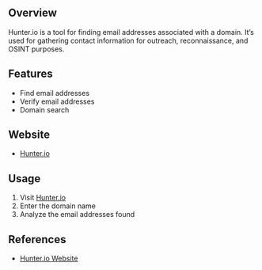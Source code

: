 ## Overview
Hunter.io is a tool for finding email addresses associated with a domain. It’s used for gathering contact information for outreach, reconnaissance, and OSINT purposes.

## Features
- Find email addresses
- Verify email addresses
- Domain search

## Website
- [Hunter.io](https://hunter.io/)

## Usage
1. Visit [Hunter.io](https://hunter.io/)
2. Enter the domain name
3. Analyze the email addresses found

## References
- [Hunter.io Website](https://hunter.io/)

